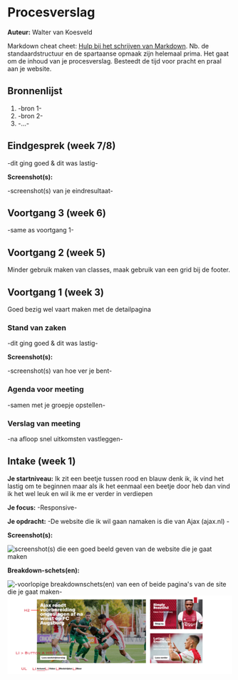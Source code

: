 # Procesverslag
**Auteur:** Walter van Koesveld

Markdown cheat cheet: [Hulp bij het schrijven van Markdown](https://github.com/adam-p/markdown-here/wiki/Markdown-Cheatsheet). Nb. de standaardstructuur en de spartaanse opmaak zijn helemaal prima. Het gaat om de inhoud van je procesverslag. Besteedt de tijd voor pracht en praal aan je website.



## Bronnenlijst
1. -bron 1-
2. -bron 2-
3. -...-



## Eindgesprek (week 7/8)

-dit ging goed & dit was lastig-

**Screenshot(s):**

-screenshot(s) van je eindresultaat-



## Voortgang 3 (week 6)

-same as voortgang 1-



## Voortgang 2 (week 5)

Minder gebruik maken van classes, maak gebruik van een grid bij de footer.


## Voortgang 1 (week 3)

Goed bezig wel vaart maken met de detailpagina

### Stand van zaken

-dit ging goed & dit was lastig-

**Screenshot(s):**

-screenshot(s) van hoe ver je bent-

### Agenda voor meeting

-samen met je groepje opstellen-

### Verslag van meeting

-na afloop snel uitkomsten vastleggen-



## Intake (week 1)

**Je startniveau:** Ik zit een beetje tussen rood en blauw denk ik, ik vind het lastig om te beginnen maar als ik het eenmaal een beetje door heb dan vind ik het wel leuk en wil ik me er verder in verdiepen

**Je focus:** -Responsive-

**Je opdracht:** -De website die ik wil gaan namaken is die van Ajax (ajax.nl) -

**Screenshot(s):**

![screenshot(s) die een goed beeld geven van de website die je gaat maken](images/stap1.png)

**Breakdown-schets(en):**

![-voorlopige breakdownschets(en) van een of beide pagina's van de site die je gaat maken-](images/stap2.png)
![- -](images/stap3.png)

